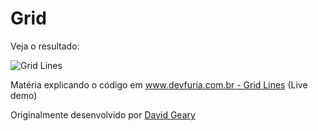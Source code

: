 Grid
===


Veja o resultado:

![](https://raw.githubusercontent.com/flaviomicheletti/canvas/master/grid/resultado.png "Grid Lines")

Matéria explicando o código em [www.devfuria.com.br - Grid Lines](http://www.devfuria.com.br/javascript/canvas/col-linhas-grade/) (Live demo)

Originalmente desenvolvido por  [David Geary](http://corehtml5canvas.com/code-live/ch02/example-2.13/example.html)
